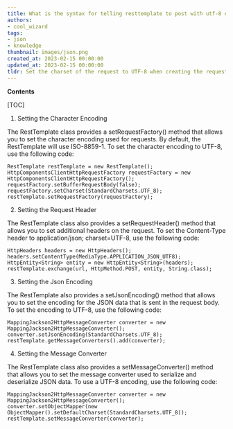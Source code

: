 ```yaml
---
title: What is the syntax for telling resttemplate to post with utf-8 encoding?
authors:
- cool_wizard
tags:
- json
- knowledge
thumbnail: images/json.png
created_at: 2023-02-15 00:00:00
updated_at: 2023-02-15 00:00:00
tldr: Set the charset of the request to UTF-8 when creating the request entity.
---
```


**Contents**

[TOC]

1. Setting the Character Encoding

The RestTemplate class provides a setRequestFactory() method that allows you to set the character encoding used for requests. By default, the RestTemplate will use ISO-8859-1. To set the character encoding to UTF-8, use the following code:

```
RestTemplate restTemplate = new RestTemplate();
HttpComponentsClientHttpRequestFactory requestFactory = new HttpComponentsClientHttpRequestFactory();
requestFactory.setBufferRequestBody(false);
requestFactory.setCharset(StandardCharsets.UTF_8);
restTemplate.setRequestFactory(requestFactory);
```

2. Setting the Request Header

The RestTemplate class also provides a setRequestHeader() method that allows you to set additional headers on the request. To set the Content-Type header to application/json; charset=UTF-8, use the following code:

```
HttpHeaders headers = new HttpHeaders();
headers.setContentType(MediaType.APPLICATION_JSON_UTF8);
HttpEntity<String> entity = new HttpEntity<String>(headers);
restTemplate.exchange(url, HttpMethod.POST, entity, String.class);
```

3. Setting the Json Encoding

The RestTemplate also provides a setJsonEncoding() method that allows you to set the encoding for the JSON data that is sent in the request body. To set the encoding to UTF-8, use the following code:

```
MappingJackson2HttpMessageConverter converter = new MappingJackson2HttpMessageConverter();
converter.setJsonEncoding(StandardCharsets.UTF_8);
restTemplate.getMessageConverters().add(converter);
```

4. Setting the Message Converter

The RestTemplate class also provides a setMessageConverter() method that allows you to set the message converter used to serialize and deserialize JSON data. To use a UTF-8 encoding, use the following code:

```
MappingJackson2HttpMessageConverter converter = new MappingJackson2HttpMessageConverter();
converter.setObjectMapper(new ObjectMapper().setDefaultCharset(StandardCharsets.UTF_8));
restTemplate.setMessageConverter(converter);
```
